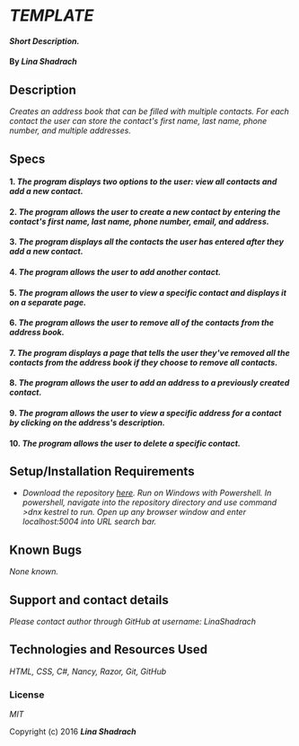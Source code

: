 # _TEMPLATE_

#### _Short Description._

#### By _**Lina Shadrach**_

## Description
_Creates an address book that can be filled with multiple contacts. For each contact the user can store the contact's first name, last name, phone number, and multiple addresses._

## Specs
#### 1. _The program displays two options to the user: view all contacts and add a new contact._

#### 2. _The program allows the user to create a new contact by entering the contact's first name, last name, phone number, email, and address._

#### 3. _The program displays all the contacts the user has entered after they add a new contact._

#### 4. _The program allows the user to add another contact._

#### 5. _The program allows the user to view a specific contact and displays it on a separate page._

#### 6. _The program allows the user to remove all of the contacts from the address book._

#### 7. _The program displays a page that tells the user they've removed all the contacts from the address book if they choose to remove all contacts._

#### 8. _The program allows the user to add an address to a previously created contact._

#### 9. _The program allows the user to view a specific address for a contact by clicking on the address's description._

#### 10. _The program allows the user to delete a specific contact._



## Setup/Installation Requirements

* _Download the repository [here](https://github.com/LinaShadrach/AddressBookInd.git "Lina's Address Book"). Run on Windows with Powershell. In powershell, navigate into the repository directory and use command >dnx kestrel to run. Open up any browser window and enter localhost:5004 into URL search bar._

## Known Bugs

_None known._

## Support and contact details

_Please contact author through GitHub at username: LinaShadrach_

## Technologies and Resources Used

_HTML, CSS, C#, Nancy, Razor, Git, GitHub_

### License

*MIT*

Copyright (c) 2016 **_Lina Shadrach_**
